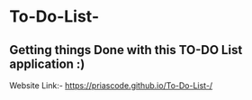 # To-Do-List-

## Getting things Done with this TO-DO List application :)
  Website Link:- https://priascode.github.io/To-Do-List-/
